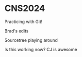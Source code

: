 # CNS2024
Practicing with Git!

Brad's edits

Sourcetree playing around

Is this working now?  CJ is awesome
